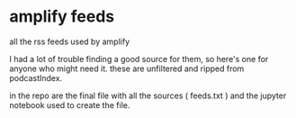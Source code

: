 # amplify feeds
all the rss feeds used by amplify

I had a lot of trouble finding a good source for them, so here's one for anyone who might need it. 
these are unfiltered and ripped from podcastIndex.

in the repo are the final file with all the sources ( feeds.txt ) and the jupyter notebook used to create the file.
